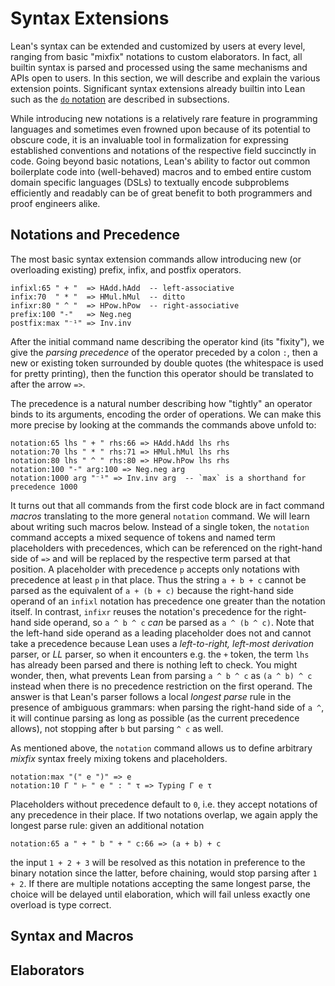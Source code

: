 # Syntax Extensions

Lean's syntax can be extended and customized by users at every level, ranging from basic "mixfix" notations to custom elaborators.
In fact, all builtin syntax is parsed and processed using the same mechanisms and APIs open to users.
In this section, we will describe and explain the various extension points.
Significant syntax extensions already builtin into Lean such as the [`do` notation](./do.md) are described in subsections.

While introducing new notations is a relatively rare feature in programming languages and sometimes even frowned upon because of its potential to obscure code, it is an invaluable tool in formalization for expressing established conventions and notations of the respective field succinctly in code.
Going beyond basic notations, Lean's ability to factor out common boilerplate code into (well-behaved) macros and to embed entire custom domain specific languages (DSLs) to textually encode subproblems efficiently and readably can be of great benefit to both programmers and proof engineers alike.

## Notations and Precedence

The most basic syntax extension commands allow introducing new (or overloading existing) prefix, infix, and postfix operators.

```lean
infixl:65 " + "  => HAdd.hAdd  -- left-associative
infix:70  " * "  => HMul.hMul  -- ditto
infixr:80 " ^ "  => HPow.hPow  -- right-associative
prefix:100 "-"   => Neg.neg
postfix:max "⁻¹" => Inv.inv
```

After the initial command name describing the operator kind (its "fixity"), we give the *parsing precedence* of the operator preceded by a colon `:`, then a new or existing token surrounded by double quotes (the whitespace is used for pretty printing), then the function this operator should be translated to after the arrow `=>`.

The precedence is a natural number describing how "tightly" an operator binds to its arguments, encoding the order of operations.
We can make this more precise by looking at the commands the commands above unfold to:

```lean
notation:65 lhs " + " rhs:66 => HAdd.hAdd lhs rhs
notation:70 lhs " * " rhs:71 => HMul.hMul lhs rhs
notation:80 lhs " ^ " rhs:80 => HPow.hPow lhs rhs
notation:100 "-" arg:100 => Neg.neg arg
notation:1000 arg "⁻¹" => Inv.inv arg  -- `max` is a shorthand for precedence 1000
```

It turns out that all commands from the first code block are in fact command *macros* translating to the more general `notation` command.
We will learn about writing such macros below.
Instead of a single token, the `notation` command accepts a mixed sequence of tokens and named term placeholders with precedences, which can be referenced on the right-hand side of `=>` and will be replaced by the respective term parsed at that position.
A placeholder with precedence `p` accepts only notations with precedence at least `p` in that place.
Thus the string `a + b + c` cannot be parsed as the equivalent of `a + (b + c)` because the right-hand side operand of an `infixl` notation has precedence one greater than the notation itself.
In contrast, `infixr` reuses the notation's precedence for the right-hand side operand, so `a ^ b ^ c` *can* be parsed as `a ^ (b ^ c)`.
Note that the left-hand side operand as a leading placeholder does not and cannot take a precedence because Lean uses a *left-to-right, left-most derivation* parser, or *LL* parser, so when it encounters e.g. the `+` token, the term `lhs` has already been parsed and there is nothing left to check.
You might wonder, then, what prevents Lean from parsing `a ^ b ^ c` as `(a ^ b) ^ c` instead when there is no precedence restriction on the first operand.
The answer is that Lean's parser follows a local *longest parse* rule in the presence of ambiguous grammars: when parsing the right-hand side of `a ^`, it will continue parsing as long as possible (as the current precedence allows), not stopping after `b` but parsing `^ c` as well.

As mentioned above, the `notation` command allows us to define arbitrary *mixfix* syntax freely mixing tokens and placeholders.
```lean
notation:max "(" e ")" => e
notation:10 Γ " ⊢ " e " : " τ => Typing Γ e τ
```
Placeholders without precedence default to `0`, i.e. they accept notations of any precedence in their place.
If two notations overlap, we again apply the longest parse rule: given an additional notation
```lean
notation:65 a " + " b " + " c:66 => (a + b) + c
```
the input `1 + 2 + 3` will be resolved as this notation in preference to the binary notation since the latter, before chaining, would stop parsing after `1 + 2`.
If there are multiple notations accepting the same longest parse, the choice will be delayed until elaboration, which will fail unless exactly one overload is type correct.

## Syntax and Macros

## Elaborators
